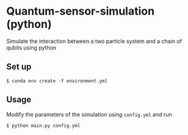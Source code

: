 # Quantum-sensor-simulation (python)
Simulate the interaction between a two particle system and a chain of qubits using python

## Set up

```
$ conda env create -f environment.yml
```

## Usage

Modify the parameters of the simulation using `config.yml` and run

```
$ python main.py config.yml
```